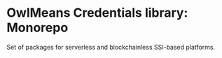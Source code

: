 # OwlMeans Credentials library: Monorepo

Set of packages for serverless and blockchainless SSI-based platforms.
